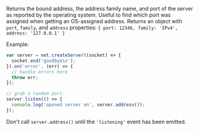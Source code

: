 <!-- YAML
added: v0.1.90
-->

Returns the bound address, the address family name, and port of the server
as reported by the operating system.
Useful to find which port was assigned when getting an OS-assigned address.
Returns an object with `port`, `family`, and `address` properties:
`{ port: 12346, family: 'IPv4', address: '127.0.0.1' }`

Example:

```js
var server = net.createServer((socket) => {
  socket.end('goodbye\n');
}).on('error', (err) => {
  // handle errors here
  throw err;
});

// grab a random port.
server.listen(() => {
  console.log('opened server on', server.address());
});
```

Don't call `server.address()` until the `'listening'` event has been emitted.

